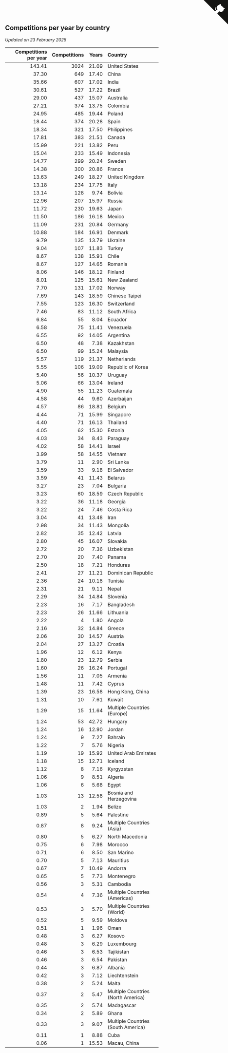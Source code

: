 ## Competitions per year by country

*Updated on 23 February 2025*

| Competitions per year | Competitions | Years | Country |
| ---: | ---: | ---: | :--- |
| 143.41 | 3024 | 21.09 | United States |
| 37.30 | 649 | 17.40 | China |
| 35.66 | 607 | 17.02 | India |
| 30.61 | 527 | 17.22 | Brazil |
| 29.00 | 437 | 15.07 | Australia |
| 27.21 | 374 | 13.75 | Colombia |
| 24.95 | 485 | 19.44 | Poland |
| 18.44 | 374 | 20.28 | Spain |
| 18.34 | 321 | 17.50 | Philippines |
| 17.81 | 383 | 21.51 | Canada |
| 15.99 | 221 | 13.82 | Peru |
| 15.04 | 233 | 15.49 | Indonesia |
| 14.77 | 299 | 20.24 | Sweden |
| 14.38 | 300 | 20.86 | France |
| 13.63 | 249 | 18.27 | United Kingdom |
| 13.18 | 234 | 17.75 | Italy |
| 13.14 | 128 | 9.74 | Bolivia |
| 12.96 | 207 | 15.97 | Russia |
| 11.72 | 230 | 19.63 | Japan |
| 11.50 | 186 | 16.18 | Mexico |
| 11.09 | 231 | 20.84 | Germany |
| 10.88 | 184 | 16.91 | Denmark |
| 9.79 | 135 | 13.79 | Ukraine |
| 9.04 | 107 | 11.83 | Turkey |
| 8.67 | 138 | 15.91 | Chile |
| 8.67 | 127 | 14.65 | Romania |
| 8.06 | 146 | 18.12 | Finland |
| 8.01 | 125 | 15.61 | New Zealand |
| 7.70 | 131 | 17.02 | Norway |
| 7.69 | 143 | 18.59 | Chinese Taipei |
| 7.55 | 123 | 16.30 | Switzerland |
| 7.46 | 83 | 11.12 | South Africa |
| 6.84 | 55 | 8.04 | Ecuador |
| 6.58 | 75 | 11.41 | Venezuela |
| 6.55 | 92 | 14.05 | Argentina |
| 6.50 | 48 | 7.38 | Kazakhstan |
| 6.50 | 99 | 15.24 | Malaysia |
| 5.57 | 119 | 21.37 | Netherlands |
| 5.55 | 106 | 19.09 | Republic of Korea |
| 5.40 | 56 | 10.37 | Uruguay |
| 5.06 | 66 | 13.04 | Ireland |
| 4.90 | 55 | 11.23 | Guatemala |
| 4.58 | 44 | 9.60 | Azerbaijan |
| 4.57 | 86 | 18.81 | Belgium |
| 4.44 | 71 | 15.99 | Singapore |
| 4.40 | 71 | 16.13 | Thailand |
| 4.05 | 62 | 15.30 | Estonia |
| 4.03 | 34 | 8.43 | Paraguay |
| 4.02 | 58 | 14.41 | Israel |
| 3.99 | 58 | 14.55 | Vietnam |
| 3.79 | 11 | 2.90 | Sri Lanka |
| 3.59 | 33 | 9.18 | El Salvador |
| 3.59 | 41 | 11.43 | Belarus |
| 3.27 | 23 | 7.04 | Bulgaria |
| 3.23 | 60 | 18.59 | Czech Republic |
| 3.22 | 36 | 11.18 | Georgia |
| 3.22 | 24 | 7.46 | Costa Rica |
| 3.04 | 41 | 13.48 | Iran |
| 2.98 | 34 | 11.43 | Mongolia |
| 2.82 | 35 | 12.42 | Latvia |
| 2.80 | 45 | 16.07 | Slovakia |
| 2.72 | 20 | 7.36 | Uzbekistan |
| 2.70 | 20 | 7.40 | Panama |
| 2.50 | 18 | 7.21 | Honduras |
| 2.41 | 27 | 11.21 | Dominican Republic |
| 2.36 | 24 | 10.18 | Tunisia |
| 2.31 | 21 | 9.11 | Nepal |
| 2.29 | 34 | 14.84 | Slovenia |
| 2.23 | 16 | 7.17 | Bangladesh |
| 2.23 | 26 | 11.66 | Lithuania |
| 2.22 | 4 | 1.80 | Angola |
| 2.16 | 32 | 14.84 | Greece |
| 2.06 | 30 | 14.57 | Austria |
| 2.04 | 27 | 13.27 | Croatia |
| 1.96 | 12 | 6.12 | Kenya |
| 1.80 | 23 | 12.79 | Serbia |
| 1.60 | 26 | 16.24 | Portugal |
| 1.56 | 11 | 7.05 | Armenia |
| 1.48 | 11 | 7.42 | Cyprus |
| 1.39 | 23 | 16.58 | Hong Kong, China |
| 1.31 | 10 | 7.61 | Kuwait |
| 1.29 | 15 | 11.64 | Multiple Countries (Europe) |
| 1.24 | 53 | 42.72 | Hungary |
| 1.24 | 16 | 12.90 | Jordan |
| 1.24 | 9 | 7.27 | Bahrain |
| 1.22 | 7 | 5.76 | Nigeria |
| 1.19 | 19 | 15.92 | United Arab Emirates |
| 1.18 | 15 | 12.71 | Iceland |
| 1.12 | 8 | 7.16 | Kyrgyzstan |
| 1.06 | 9 | 8.51 | Algeria |
| 1.06 | 6 | 5.68 | Egypt |
| 1.03 | 13 | 12.58 | Bosnia and Herzegovina |
| 1.03 | 2 | 1.94 | Belize |
| 0.89 | 5 | 5.64 | Palestine |
| 0.87 | 8 | 9.24 | Multiple Countries (Asia) |
| 0.80 | 5 | 6.27 | North Macedonia |
| 0.75 | 6 | 7.98 | Morocco |
| 0.71 | 6 | 8.50 | San Marino |
| 0.70 | 5 | 7.13 | Mauritius |
| 0.67 | 7 | 10.49 | Andorra |
| 0.65 | 5 | 7.73 | Montenegro |
| 0.56 | 3 | 5.31 | Cambodia |
| 0.54 | 4 | 7.36 | Multiple Countries (Americas) |
| 0.53 | 3 | 5.70 | Multiple Countries (World) |
| 0.52 | 5 | 9.59 | Moldova |
| 0.51 | 1 | 1.96 | Oman |
| 0.48 | 3 | 6.27 | Kosovo |
| 0.48 | 3 | 6.29 | Luxembourg |
| 0.46 | 3 | 6.53 | Tajikistan |
| 0.46 | 3 | 6.54 | Pakistan |
| 0.44 | 3 | 6.87 | Albania |
| 0.42 | 3 | 7.12 | Liechtenstein |
| 0.38 | 2 | 5.24 | Malta |
| 0.37 | 2 | 5.47 | Multiple Countries (North America) |
| 0.35 | 2 | 5.74 | Madagascar |
| 0.34 | 2 | 5.89 | Ghana |
| 0.33 | 3 | 9.07 | Multiple Countries (South America) |
| 0.11 | 1 | 8.88 | Cuba |
| 0.06 | 1 | 15.53 | Macau, China |


<a href="https://github.com/jonatanklosko/wca_statistics" class="github-corner" aria-label="View source on Github"><svg width="80" height="80" viewBox="0 0 250 250" style="fill:#151513; color:#fff; position: absolute; top: 0; border: 0; right: 0;" aria-hidden="true"><path d="M0,0 L115,115 L130,115 L142,142 L250,250 L250,0 Z"></path><path d="M128.3,109.0 C113.8,99.7 119.0,89.6 119.0,89.6 C122.0,82.7 120.5,78.6 120.5,78.6 C119.2,72.0 123.4,76.3 123.4,76.3 C127.3,80.9 125.5,87.3 125.5,87.3 C122.9,97.6 130.6,101.9 134.4,103.2" fill="currentColor" style="transform-origin: 130px 106px;" class="octo-arm"></path><path d="M115.0,115.0 C114.9,115.1 118.7,116.5 119.8,115.4 L133.7,101.6 C136.9,99.2 139.9,98.4 142.2,98.6 C133.8,88.0 127.5,74.4 143.8,58.0 C148.5,53.4 154.0,51.2 159.7,51.0 C160.3,49.4 163.2,43.6 171.4,40.1 C171.4,40.1 176.1,42.5 178.8,56.2 C183.1,58.6 187.2,61.8 190.9,65.4 C194.5,69.0 197.7,73.2 200.1,77.6 C213.8,80.2 216.3,84.9 216.3,84.9 C212.7,93.1 206.9,96.0 205.4,96.6 C205.1,102.4 203.0,107.8 198.3,112.5 C181.9,128.9 168.3,122.5 157.7,114.1 C157.9,116.9 156.7,120.9 152.7,124.9 L141.0,136.5 C139.8,137.7 141.6,141.9 141.8,141.8 Z" fill="currentColor" class="octo-body"></path></svg></a><style>.github-corner:hover .octo-arm{animation:octocat-wave 560ms ease-in-out}@keyframes octocat-wave{0%,100%{transform:rotate(0)}20%,60%{transform:rotate(-25deg)}40%,80%{transform:rotate(10deg)}}@media (max-width:500px){.github-corner:hover .octo-arm{animation:none}.github-corner .octo-arm{animation:octocat-wave 560ms ease-in-out}}</style>
